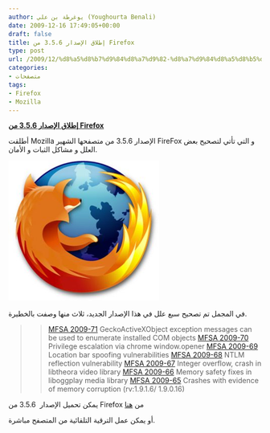 ```yaml
---
author: يوغرطة بن علي (Youghourta Benali)
date: 2009-12-16 17:49:05+00:00
draft: false
title: إطلاق الإصدار 3.5.6 من Firefox
type: post
url: /2009/12/%d8%a5%d8%b7%d9%84%d8%a7%d9%82-%d8%a7%d9%84%d8%a5%d8%b5%d8%af%d8%a7%d8%b1-3-5-6-%d9%85%d9%86-firefox/
categories:
- متصفحات
tags:
- Firefox
- Mozilla
---
```


[**إطلاق الإصدار 3.5.6 من Firefox**](https://www.it-scoop.com/2009/12/%d8%a5%d8%b7%d9%84%d8%a7%d9%82-%d8%a7%d9%84%d8%a5%d8%b5%d8%af%d8%a7%d8%b1-3-5-6-%d9%85%d9%86-firefox/)



أطلقت Mozilla الإصدار 3.5.6 من متصفحها الشهير FireFox و التي تأتي لتصحيح بعض العلل و مشاكل الثبات و الأمان.

[![firefox_logo_3025](firefox_logo_3025-300x279.jpg)
](https://www.it-scoop.com/2009/12/%d8%a5%d8%b7%d9%84%d8%a7%d9%82-%d8%a7%d9%84%d8%a5%d8%b5%d8%af%d8%a7%d8%b1-3-5-6-%d9%85%d9%86-firefox/)


في المجمل تم تصحيح سبع علل في هذا الإصدار الجديد، ثلاث منها وصفت بالخطيرة.





<blockquote>

> 
> 


> 
> [MFSA 2009-71](http://www.mozilla.org/security/announce/2009/mfsa2009-71.html) GeckoActiveXObject exception messages can be used to enumerate installed COM objects
[MFSA 2009-70](http://www.mozilla.org/security/announce/2009/mfsa2009-70.html) Privilege escalation via chrome window.opener
[MFSA 2009-69](http://www.mozilla.org/security/announce/2009/mfsa2009-69.html) Location bar spoofing vulnerabilities
[MFSA 2009-68](http://www.mozilla.org/security/announce/2009/mfsa2009-68.html) NTLM reflection vulnerability
[MFSA 2009-67](http://www.mozilla.org/security/announce/2009/mfsa2009-67.html) Integer overflow, crash in libtheora video library
[MFSA 2009-66](http://www.mozilla.org/security/announce/2009/mfsa2009-66.html) Memory safety fixes in liboggplay media library
[MFSA 2009-65](http://www.mozilla.org/security/announce/2009/mfsa2009-65.html) Crashes with evidence of memory corruption (rv:1.9.1.6/ 1.9.0.16)</blockquote>


يمكن تحميل الإصدار  3.5.6 من Firefox من [هنا](http://www.mozilla-europe.org/en/firefox/)

أو يمكن عمل الترقية التلقائية من المتصفح مباشرة.
